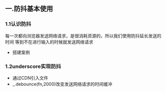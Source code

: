 ## 一.防抖基本使用

### 1.1认识防抖

每一次都向浏览器发送网络请求，是很消耗资源的，所以我们使用防抖延长发送的时间
等到不在进行输入的时候就发送网络请求

- 搭建案例

### 1.2underscore实现防抖

- 通过CDN引入文件
- _.debounce(fn,2000)改变发送网络请求的时间缓冲

